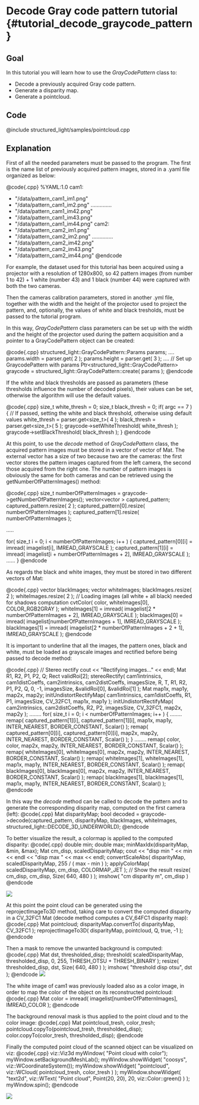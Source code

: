 Decode Gray code pattern tutorial {#tutorial_decode_graycode_pattern}
=============

Goal
----

In this tutorial you will learn how to use the *GrayCodePattern* class to:

-   Decode a previously acquired Gray code pattern.
-   Generate a disparity map.
-   Generate a pointcloud.

Code
----

@include structured_light/samples/pointcloud.cpp

Explanation
-----------

First of all the needed parameters must be passed to the program. 
The first is the name list of previously acquired pattern images, stored in a .yaml file organized as below:

@code{.cpp}
%YAML:1.0
cam1:
   - "/data/pattern_cam1_im1.png"
   - "/data/pattern_cam1_im2.png"
           ..............
   - "/data/pattern_cam1_im42.png"
   - "/data/pattern_cam1_im43.png"
   - "/data/pattern_cam1_im44.png"
cam2:
   - "/data/pattern_cam2_im1.png"
   - "/data/pattern_cam2_im2.png"
           ..............
   - "/data/pattern_cam2_im42.png"
   - "/data/pattern_cam2_im43.png"
   - "/data/pattern_cam2_im44.png"
@endcode

For example, the dataset used for this tutorial has been acquired using a projector with a resolution of 1280x800, so 42 pattern images (from number 1 to 42) + 1 white (number 43) and 1 black (number 44) were captured with both the two cameras.

Then the cameras calibration parameters, stored in another .yml file, together with the width and the height of the projector used to project the pattern, and, optionally, the values of white and black tresholds, must be passed to the tutorial program.

In this way, *GrayCodePattern* class parameters can be set up with the width and the height of the projector used during the pattern acquisition and a pointer to a GrayCodePattern object can be created:

@code{.cpp}
  structured_light::GrayCodePattern::Params params;
     ....
  params.width = parser.get<int>( 2 );
  params.height = parser.get<int>( 3 );
     ....
  // Set up GraycodePattern with params
  Ptr<structured_light::GrayCodePattern> graycode = structured_light::GrayCodePattern::create( params );
@endcode

If the white and black thresholds are passed as parameters (these thresholds influence the number of decoded pixels), their values can be set, otherwise the algorithm will use the default values.

@code{.cpp}
  size_t white_thresh = 0;
  size_t black_thresh = 0;
  if( argc == 7 )
  {
    // If passed, setting the white and black threshold, otherwise using default values
    white_thresh = parser.get<size_t>( 4 );
    black_thresh = parser.get<size_t>( 5 );
    graycode->setWhiteThreshold( white_thresh );
    graycode->setBlackThreshold( black_thresh );
  }
@endcode

At this point, to use the *decode* method of *GrayCodePattern* class, the acquired pattern images must be stored in a vector of vector of Mat.
The external vector has a size of two because two are the cameras: the first vector stores the pattern images captured from the left camera, the second those acquired from the right one. The number of pattern images is obviously the same for both cameras and can be retrieved using the getNumberOfPatternImages() method:

@code{.cpp}
  size_t numberOfPatternImages = graycode->getNumberOfPatternImages();
  vector<vector<Mat> > captured_pattern;
  captured_pattern.resize( 2 );
  captured_pattern[0].resize( numberOfPatternImages );
  captured_pattern[1].resize( numberOfPatternImages );

  .....

  for( size_t i = 0; i < numberOfPatternImages; i++ )
  {
    captured_pattern[0][i] = imread( imagelist[i], IMREAD_GRAYSCALE );
    captured_pattern[1][i] = imread( imagelist[i + numberOfPatternImages + 2], IMREAD_GRAYSCALE );
     ......
  }
@endcode

As regards the black and white images, they must be stored in two different vectors of Mat:

@code{.cpp}
  vector<Mat> blackImages;
  vector<Mat> whiteImages;
  blackImages.resize( 2 );
  whiteImages.resize( 2 );
  // Loading images (all white + all black) needed for shadows computation
  cvtColor( color, whiteImages[0], COLOR_RGB2GRAY );
  whiteImages[1] = imread( imagelist[2 * numberOfPatternImages + 2], IMREAD_GRAYSCALE );
  blackImages[0] = imread( imagelist[numberOfPatternImages + 1], IMREAD_GRAYSCALE );
  blackImages[1] = imread( imagelist[2 * numberOfPatternImages + 2 + 1], IMREAD_GRAYSCALE );
@endcode

It is important to underline that all the images, the pattern ones, black and white, must be loaded as grayscale images and rectified before being passed to decode method: 

@code{.cpp}
  // Stereo rectify
  cout << "Rectifying images..." << endl;
  Mat R1, R2, P1, P2, Q;
  Rect validRoi[2];
  stereoRectify( cam1intrinsics, cam1distCoeffs, cam2intrinsics, cam2distCoeffs, imagesSize, R, T, R1, R2, P1, P2, Q, 0,
                -1, imagesSize, &validRoi[0], &validRoi[1] );
  Mat map1x, map1y, map2x, map2y;
  initUndistortRectifyMap( cam1intrinsics, cam1distCoeffs, R1, P1, imagesSize, CV_32FC1, map1x, map1y );
  initUndistortRectifyMap( cam2intrinsics, cam2distCoeffs, R2, P2, imagesSize, CV_32FC1, map2x, map2y );
         ........
  for( size_t i = 0; i < numberOfPatternImages; i++ )
  {
         ........
    remap( captured_pattern[1][i], captured_pattern[1][i], map1x, map1y, INTER_NEAREST, BORDER_CONSTANT, Scalar() );
    remap( captured_pattern[0][i], captured_pattern[0][i], map2x, map2y, INTER_NEAREST, BORDER_CONSTANT, Scalar() );
  }
         ........
  remap( color, color, map2x, map2y, INTER_NEAREST, BORDER_CONSTANT, Scalar() );
  remap( whiteImages[0], whiteImages[0], map2x, map2y, INTER_NEAREST, BORDER_CONSTANT, Scalar() );
  remap( whiteImages[1], whiteImages[1], map1x, map1y, INTER_NEAREST, BORDER_CONSTANT, Scalar() );
  remap( blackImages[0], blackImages[0], map2x, map2y, INTER_NEAREST, BORDER_CONSTANT, Scalar() );
  remap( blackImages[1], blackImages[1], map1x, map1y, INTER_NEAREST, BORDER_CONSTANT, Scalar() );
@endcode


In this way the *decode* method can be called to decode the pattern and to generate the corresponding disparity map, computed on the first camera (left):
@code{.cpp}
  Mat disparityMap;
  bool decoded = graycode->decode(captured_pattern, disparityMap, blackImages, whiteImages,
                                  structured_light::DECODE_3D_UNDERWORLD);
@endcode

To better visualize the result, a colormap is applied to the computed disparity:
@code{.cpp}
    double min;
    double max;
    minMaxIdx(disparityMap, &min, &max);
    Mat cm_disp, scaledDisparityMap;
    cout << "disp min " << min << endl << "disp max " << max << endl;
    convertScaleAbs( disparityMap, scaledDisparityMap, 255 / ( max - min ) );
    applyColorMap( scaledDisparityMap, cm_disp, COLORMAP_JET );
    // Show the result
    resize( cm_disp, cm_disp, Size( 640, 480 ) );
    imshow( "cm disparity m", cm_disp )
@endcode

![](pics/cm_disparity.png)

At this point the point cloud can be generated using the reprojectImageTo3D method, taking care to convert the computed disparity in a CV_32FC1 Mat (decode method computes a CV_64FC1 disparity map):
@code{.cpp}
  Mat pointcloud;
  disparityMap.convertTo( disparityMap, CV_32FC1 );
  reprojectImageTo3D( disparityMap, pointcloud, Q, true, -1 );
@endcode

Then a mask to remove the unwanted background is computed:
@code{.cpp}
  Mat dst, thresholded_disp;
  threshold( scaledDisparityMap, thresholded_disp, 0, 255, THRESH_OTSU + THRESH_BINARY );
  resize( thresholded_disp, dst, Size( 640, 480 ) );
  imshow( "threshold disp otsu", dst );
@endcode
![](pics/threshold_disp.png)

The white image of cam1 was previously loaded also as a color image, in order to map the color of the object on its reconstructed pointcloud:
@code{.cpp}
  Mat color = imread( imagelist[numberOfPatternImages], IMREAD_COLOR );
@endcode

The background renoval mask is thus applied to the point cloud and to the color image:
@code{.cpp}
  Mat pointcloud_tresh, color_tresh;
  pointcloud.copyTo(pointcloud_tresh, thresholded_disp);
  color.copyTo(color_tresh, thresholded_disp);
@endcode

Finally the computed point cloud of the scanned object can be visualized on viz:
@code{.cpp}
  viz::Viz3d myWindow( "Point cloud with color");
  myWindow.setBackgroundMeshLab();
  myWindow.showWidget( "coosys", viz::WCoordinateSystem());
  myWindow.showWidget( "pointcloud", viz::WCloud( pointcloud_tresh, color_tresh ) );
  myWindow.showWidget( "text2d", viz::WText( "Point cloud", Point(20, 20), 20, viz::Color::green() ) );
  myWindow.spin();
@endcode

![](pics/plane_viz.png)
